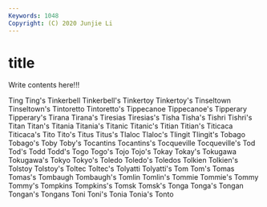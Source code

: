```yaml
---
Keywords: 1048
Copyright: (C) 2020 Junjie Li
---
```


# title

Write contents here!!!

Ting
Ting's 
Tinkerbell 
Tinkerbell's 
Tinkertoy 
Tinkertoy's 
Tinseltown 
Tinseltown's 
Tintoretto 
Tintoretto's 
Tippecanoe
Tippecanoe's 
Tipperary 
Tipperary's 
Tirana 
Tirana's 
Tiresias 
Tiresias's 
Tisha 
Tisha's 
Tishri
Tishri's 
Titan 
Titan's 
Titania 
Titania's 
Titanic 
Titanic's 
Titian 
Titian's 
Titicaca
Titicaca's 
Tito 
Tito's 
Titus 
Titus's 
Tlaloc 
Tlaloc's 
Tlingit 
Tlingit's 
Tobago
Tobago's 
Toby 
Toby's 
Tocantins 
Tocantins's 
Tocqueville 
Tocqueville's 
Tod 
Tod's 
Todd
Todd's 
Togo 
Togo's 
Tojo 
Tojo's 
Tokay 
Tokay's 
Tokugawa 
Tokugawa's 
Tokyo
Tokyo's 
Toledo 
Toledo's 
Toledos 
Tolkien 
Tolkien's 
Tolstoy 
Tolstoy's 
Toltec 
Toltec's
Tolyatti 
Tolyatti's 
Tom 
Tom's 
Tomas 
Tomas's 
Tombaugh 
Tombaugh's 
Tomlin 
Tomlin's
Tommie 
Tommie's 
Tommy 
Tommy's 
Tompkins 
Tompkins's 
Tomsk 
Tomsk's 
Tonga 
Tonga's
Tongan 
Tongan's 
Tongans 
Toni 
Toni's 
Tonia 
Tonia's 
Tonto 
